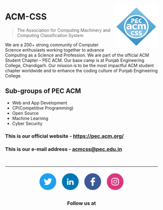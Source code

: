 [<img src="acm_logo.png" align="right" width="145"/>](https://pec.acm.org/)

# ACM-CSS
> The Association for Computing Machinery and Computing Classification System

We are a 200+ strong community of Computer Science enthusiasts working together to advance Computing as a Science and Profession. We are part of the official ACM Student Chapter – PEC ACM. Our base camp is at Punjab Engineering College, Chandigarh.
Our mission is to be the most impactful ACM student chapter worldwide and to enhance the coding culture of Punjab Engineering College.

## Sub-groups of PEC ACM 

- Web and App Development
- CP(Competitive Programming)
- Open Source
- Machine Learning
- Cyber Security

### This is our official website - https://pec.acm.org/

### This is our e-mail address - acmcss@pec.edu.in


<br>

---

<div align="center">
  
<a href="https://twitter.com/pec_acm?t=y2fAXu2NRVAiSGWnF8IWwQ&s=08" target="_blank"><img src="https://github.com/aritraroy/social-icons/blob/master/twitter-icon.png?raw=true" width="70"></a>
<a href="https://www.linkedin.com/company/pec-acm-student-chapter/"><img src="https://github.com/aritraroy/social-icons/blob/master/linkedin-icon.png?raw=true" width="70"></a>
<a href="https://m.facebook.com/pecacm?_rdr"><img src="https://github.com/aritraroy/social-icons/blob/master/facebook-icon.png?raw=true" width="70"></a>
<a href="https://www.instagram.com/pecacm/?igshid=YmMyMTA2M2Y%3D"><img src="https://github.com/aritraroy/social-icons/blob/master/instagram-icon.png?raw=true" width="70"></a>
  
### Follow us at
  
</div>

